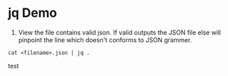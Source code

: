 # jq Demo

1. View the file contains valid json. If valid outputs the JSON file else will pinpoint the line which doesn't conforms to JSON grammer.
```
cat <filename>.json | jq .
```


test



  
